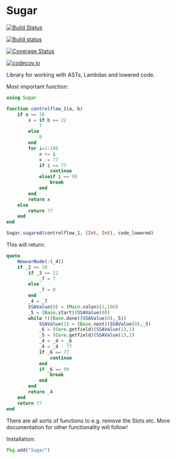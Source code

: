 # Sugar

[![Build Status](https://travis-ci.org/SimonDanisch/Sugar.jl.svg?branch=master)](https://travis-ci.org/SimonDanisch/Sugar.jl)

[![Build status](https://ci.appveyor.com/api/projects/status/n3eaobx5e3an2k40/branch/master?svg=true)](https://ci.appveyor.com/project/SimonDanisch/sugar-jl/branch/master)

[![Coverage Status](https://coveralls.io/repos/SimonDanisch/Sugar.jl/badge.svg?branch=master&service=github)](https://coveralls.io/github/SimonDanisch/Sugar.jl?branch=master)

[![codecov.io](http://codecov.io/github/SimonDanisch/Sugar.jl/coverage.svg?branch=master)](http://codecov.io/github/SimonDanisch/Sugar.jl?branch=master)



Library for working with ASTs, Lambdas and lowered code.

Most important function:

```Julia
using Sugar

function controlflow_1(a, b)
    if a == 10
        x = if b == 22
            7
        else
            8
        end
        for i=1:100
            x += i
            x -= 77
            if i == 77
                continue
            elseif i == 99
                break
            end
        end
        return x
    else
        return 77
    end
end

Sugar.sugared(controlflow_1, (Int, Int), code_lowered)
```
This will return:

```Julia
quote
    NewvarNode(:(_4))
    if _2 == 10
        if _3 == 22
            _7 = 7
        else
            _7 = 8
        end
        _4 = _7
        SSAValue(0) = (Main.colon)(1,100)
        _5 = (Base.start)(SSAValue(0))
        while !((Base.done)(SSAValue(0),_5))
            SSAValue(1) = (Base.next)(SSAValue(0),_5)
            _6 = (Core.getfield)(SSAValue(1),1)
            _5 = (Core.getfield)(SSAValue(1),2)
            _4 = _4 + _6
            _4 = _4 - 77
            if _6 == 77
                continue
            end
            if _6 == 99
                break
            end
        end
        return _4
    end
    return 77
end
```
There are all sorts of functions to e.g. remove the Slots etc.
More documentation for other functionality will follow!

Installation:

```Julia
Pkg.add("Sugar")
```
